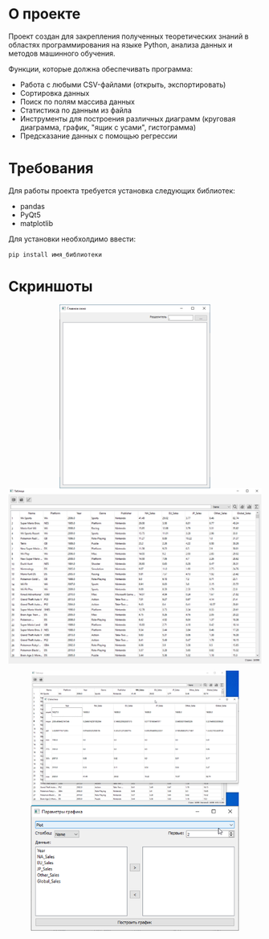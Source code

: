 # О проекте
Проект создан для закрепления полученных теоретических знаний в областях программирования на языке Python, анализа данных и методов машинного обучения.

Функции, которые должна обеспечивать программа:
* Работа с любыми CSV-файлами (открыть, экспортировать)
* Сортировка данных
* Поиск по полям массива данных
* Статистика по данным из файла
* Инструменты для построения различных диаграмм (круговая диаграмма, график, "ящик с усами", гистограмма)
* Предсказание данных с помощью регрессии

# Требования
Для работы проекта требуется установка следующих библиотек:
- pandas
- PyQt5
- matplotlib

Для установки необхолдимо ввести:

    pip install имя_библиотеки

# Скриншоты
<div align = "center">
    <img align = "center" src="./screenshots/hub.png" width="300px">
    <img align = "center" src="./screenshots/main.png" width="527px">
    <p></p>
    <img align = "center" src="./screenshots/stats.png" width="413">
    <img align = "center" src="./screenshots/graph_settings.png" width="414px">
</div>
